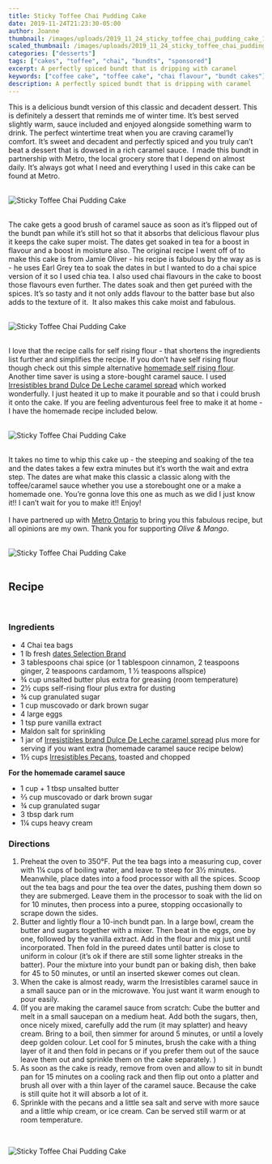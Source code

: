```yaml
---
title: Sticky Toffee Chai Pudding Cake
date: 2019-11-24T21:23:30-05:00
author: Joanne
thumbnail: /images/uploads/2019_11_24_sticky_toffee_chai_pudding_cake_1.jpg
scaled_thumbnail: /images/uploads/2019_11_24_sticky_toffee_chai_pudding_cake_0.jpg
categories: ["desserts"]
tags: ["cakes", "toffee", "chai", "bundts", "sponsored"]
excerpt: A perfectly spiced bundt that is dripping with caramel
keywords: ["coffee cake", "toffee cake", "chai flavour", "bundt cakes"]
description: A perfectly spiced bundt that is dripping with caramel
---
```


This is a delicious bundt version of this classic and decadent dessert. This is definitely a dessert that reminds me of winter time. It’s best served slightly warm, sauce included and enjoyed alongside something warm to drink. The perfect wintertime treat when you are craving caramel’ly comfort. It’s sweet and decadent and perfectly spiced and you truly can’t beat a dessert that is dowsed in a rich caramel sauce.  I made this bundt in partnership with Metro, the local grocery store that I depend on almost daily. It’s always got what I need and everything I used in this cake can be found at Metro. 
</br>
</br>

![Sticky Toffee Chai Pudding Cake](/images/uploads/2019_11_24_sticky_toffee_chai_pudding_cake_2.jpg)
</br>
</br>

The cake gets a good brush of caramel sauce as soon as it’s flipped out of the bundt pan while it’s still hot so that it absorbs that delicious flavour plus it keeps the cake super moist. The dates get soaked in tea for a boost in flavour and a boost in moisture also. The original recipe I went off of to make this cake is from Jamie Oliver - his recipe is fabulous by the way as is - he uses Earl Grey tea to soak the dates in but I wanted to do a chai spice version of it so I used chia tea. I also used chai flavours in the cake to boost those flavours even further. The dates soak and then get puréed with the spices. It’s so tasty and it not only adds flavour to the batter base but also adds to the texture of it.  It also makes this cake moist and fabulous. 
</br>
</br>

![Sticky Toffee Chai Pudding Cake](/images/uploads/2019_11_24_sticky_toffee_chai_pudding_cake_3.jpg)
</br>
</br>

I love that the recipe calls for self rising flour - that shortens the ingredients list further and simplifies the recipe. If you don’t have self rising flour though check out this simple alternative [homemade self rising flour](https://www.oliveandmango.com/maple-pecan-cinnamon-rolls/). Another time saver is using a store-bought caramel sauce. I used <span class="highlight"><a rel="nofollow" href="https://www.metro.ca/en/online-grocery/aisles/pantry/cereals-spreads-syrups/chocolate-sweet-spreads/dulce-de-leche-caramel-spread/p/059749903684">Irresistibles brand Dulce De Leche caramel spread</a></span> which worked wonderfully. I just heated it up to make it pourable and so that i could brush it onto the cake. If you are feeling adventurous feel free to make it at home - I have the homemade recipe included below.  
</br>
</br>

![Sticky Toffee Chai Pudding Cake](/images/uploads/2019_11_24_sticky_toffee_chai_pudding_cake_4.jpg)
</br>
</br>

It takes no time to whip this cake up - the steeping and soaking of the tea and the dates takes a few extra minutes but it’s worth the wait and extra step. The dates are what make this classic a classic along with the toffee/caramel sauce whether you use a storebought one or a make a homemade one. You’re gonna love this one as much as we did I just know it!! I can’t wait for you to make it!! Enjoy!
</br>
</br>
I have partnered up with <span class="highlight"><a rel="nofollow" href="https://www.metro.ca/en">Metro Ontario</a></span> to bring you this fabulous recipe, but all opinions are my own. Thank you for supporting _Olive & Mango_.
</br>
</br>

![Sticky Toffee Chai Pudding Cake](/images/uploads/2019_11_24_sticky_toffee_chai_pudding_cake_5.jpg)
</br>
</br>

## Recipe
</br>

### Ingredients

* <span itemprop="ingredients">4 Chai tea bags </span>
* <span itemprop="ingredients">1 lb fresh <span class="highlight"><a rel="nofollow" href="https://www.metro.ca/en/online-grocery/aisles/pantry/baking-ingredients/fruit-seeds-nuts/dried-pitted-dates/p/059749885171">dates Selection Brand </a></span></span>
* <span itemprop="ingredients">3 tablespoons chai spice (or 1 tablespoon cinnamon, 2 teaspoons ginger, 2 teaspoons cardamom, 1 &frac12; teaspoons allspice)</span>
* <span itemprop="ingredients">&frac34; cup unsalted butter plus extra for greasing (room temperature)</span>
* <span itemprop="ingredients">2&frac12; cups self-rising flour plus extra for dusting</span>
* <span itemprop="ingredients">&frac34; cup granulated sugar</span>
* <span itemprop="ingredients">1 cup muscovado or dark brown sugar </span>
* <span itemprop="ingredients">4 large eggs </span>
* <span itemprop="ingredients">1 tsp pure vanilla extract </span>
* <span itemprop="ingredients">Maldon salt for sprinkling </span>
* <span itemprop="ingredients">1 jar of <span class="highlight"><a rel="nofollow" href="https://www.metro.ca/en/online-grocery/aisles/pantry/cereals-spreads-syrups/chocolate-sweet-spreads/dulce-de-leche-caramel-spread/p/059749903684">Irresistibles brand Dulce De Leche caramel spread</a></span> plus more for serving if you want extra (homemade caramel sauce recipe below) </span>
* <span itemprop="ingredients">1&frac12; cups <span class="highlight"><a rel="nofollow" href="https://www.metro.ca/en/online-grocery/aisles/snacks/nuts-seeds-fruit/nuts-seeds/natural-pecan-halves/p/059749963206">Irresistibles Pecans</a></span>, toasted and chopped</span>

__For the homemade caramel sauce__

* <span itemprop="ingredients">1 cup + 1 tbsp unsalted butter</span>
* <span itemprop="ingredients">&frac23; cup muscovado or dark brown sugar </span>
* <span itemprop="ingredients">&frac34; cup granulated sugar </span>
* <span itemprop="ingredients">3 tbsp dark rum</span>
* <span itemprop="ingredients">1&frac14; cups heavy cream </span>

### Directions

1. Preheat the oven to 350°F. Put the tea bags into a measuring cup, cover with 1&frac14; cups of boiling water, and leave to steep for 3&frac12; minutes. Meanwhile, place dates into a food processor with all the spices. Scoop out the tea bags and pour the tea over the dates, pushing them down so they are submerged. Leave them in the processor to soak with the lid on for 10 minutes, then process into a puree, stopping occasionally to scrape down the sides. 
1. Butter and lightly flour a 10-inch bundt pan. In a large bowl, cream the butter and sugars together with a mixer. Then beat in the eggs, one by one, followed by the vanilla extract. Add in the flour and mix just until incorporated. Then fold in the pureed dates until batter is close to uniform in colour (it’s ok if there are still some lighter streaks in the batter). Pour the mixture into your bundt pan or baking dish, then bake for 45 to 50 minutes, or until an inserted skewer comes out clean.
1. When the cake is almost ready, warm the Irresistibles caramel sauce in a small sauce pan or in the microwave. You just want it warm enough to pour easily. 
1. (If you are making the caramel sauce from scratch: Cube the butter and melt in a small saucepan on a medium heat. Add both the sugars, then, once nicely mixed, carefully add the rum (it may splatter) and heavy cream. Bring to a boil, then simmer for around 5 minutes, or until a lovely deep golden colour. Let cool for 5 minutes, brush the cake with a thing layer of it and then fold in pecans or if you prefer them out of the sauce leave them out and sprinkle them on the cake separately. )
1. As soon as the cake is ready, remove from oven and allow to sit in bundt pan for 15 minutes on a cooling rack and then flip out onto a platter and brush all over with a thin layer of the caramel sauce.  Because the cake is still quite hot it will absorb a lot of it. 
1. Sprinkle with the pecans and a little sea salt and serve with more sauce and a little whip cream, or ice cream. Can be served still warm or at room temperature. 

</br>

![Sticky Toffee Chai Pudding Cake](/images/uploads/2019_11_24_sticky_toffee_chai_pudding_cake_6.jpg)